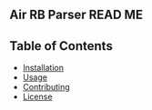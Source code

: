 ## Air RB Parser READ ME

## Table of Contents

- [Installation](#installation)
- [Usage](#usage)
- [Contributing](#contributing)
- [License](#license)

